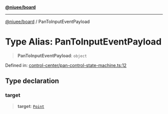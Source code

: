 [**@niuee/board**](../README.md)

***

[@niuee/board](../globals.md) / PanToInputEventPayload

# Type Alias: PanToInputEventPayload

> **PanToInputEventPayload**: `object`

Defined in: [control-center/pan-control-state-machine.ts:12](https://github.com/niuee/board/blob/cc09a87e934160adef876c4e11d51fd97e78653d/src/control-center/pan-control-state-machine.ts#L12)

## Type declaration

### target

> **target**: [`Point`](Point.md)
